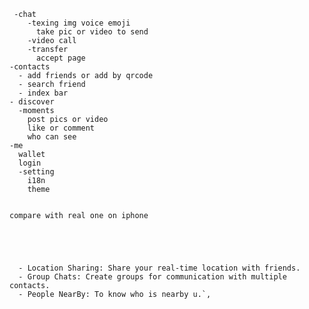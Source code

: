      -chat
        -texing img voice emoji
          take pic or video to send
        -video call
        -transfer
          accept page
    -contacts
      - add friends or add by qrcode
      - search friend
      - index bar
    - discover
      -moments
        post pics or video
        like or comment
        who can see
    -me
      wallet
      login
      -setting
        i18n
        theme


    compare with real one on iphone





      - Location Sharing: Share your real-time location with friends.
      - Group Chats: Create groups for communication with multiple contacts.
      - People NearBy: To know who is nearby u.`,
